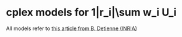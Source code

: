 # cplex models for 1|r_i|\sum w_i U_i

All models refer to [this article from B. Detienne (INRIA)](https://hal.inria.fr/hal-00880908/)
